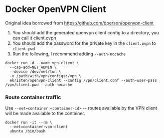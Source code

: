 # Docker OpenVPN Client

Original idea borrowed from https://github.com/dperson/openvpn-client

1. You should add the generated openvpn client config to a directory, you can call it client.ovpn
2. You should add the password for the private key in the `client.ovpn` to `client.pwd`
3. Run the following, I recommend adding `--auth-nocache`

```
docker run -d --name vpn-client \
  --cap-add=NET_ADMIN \
  --device /dev/net/tun \
  -v /path/with/vpn/configs:/vpn \
  ekristen/openvpn-client --config /vpn/client.conf --auth-user-pass /vpn/client.pwd --auth-nocache
```

### Route container traffic

Use `--net=container:<container-id>` -- routes available by the VPN client will be made available to the container.

```
docker run -it --rm \
  --net=container:vpn-client
  ubuntu /bin/bash
```
